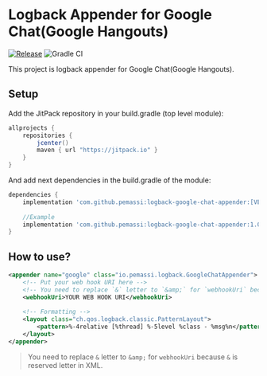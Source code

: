 # Logback Appender for Google Chat(Google Hangouts)
[![Release](https://jitpack.io/v/pemassi/logback-google-chat-appender.svg)](https://jitpack.io/#pemassi/logback-google-chat-appender)
![Gradle CI](https://github.com/pemassi/logback-google-chat-appender/actions/workflows/gradle-ci.yml/badge.svg)

This project is logback appender for Google Chat(Google Hangouts).

## Setup
Add the JitPack repository in your build.gradle (top level module):
```gradle
allprojects {
    repositories {
        jcenter()
        maven { url "https://jitpack.io" }
    }
}
```

And add next dependencies in the build.gradle of the module:
```gradle
dependencies {
    implementation 'com.github.pemassi:logback-google-chat-appender:[VERSION TAG]' 
    
    //Example 
    implementation 'com.github.pemassi:logback-google-chat-appender:1.0.0'
}
```

## How to use?

```xml
<appender name="google" class="io.pemassi.logback.GoogleChatAppender">
    <!-- Put your web hook URI here -->
    <!-- You need to replace `&` letter to `&amp;` for `webhookUri` because `&` is reserved letter in XML. -->
    <webhookUri>YOUR WEB HOOK URI</webhookUri>
    
    <!-- Formatting -->
    <layout class="ch.qos.logback.classic.PatternLayout">
        <pattern>%-4relative [%thread] %-5level %class - %msg%n</pattern>
    </layout>
</appender>
```

>You need to replace `&` letter to `&amp;` for `webhookUri` because `&` is reserved letter in XML.
